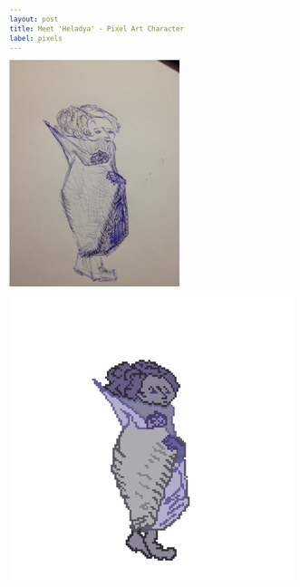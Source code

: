 ```yaml
---
layout: post
title: Meet 'Heladya' - Pixel Art Character
label: pixels
---
```


<img src="/public/images/heladya-drawing.jpg" alt="Mortality Bubble Chart" width="300" height="auto">

![Heladya](/public/images/heladya.png "Heladya - Pixel Art Character")